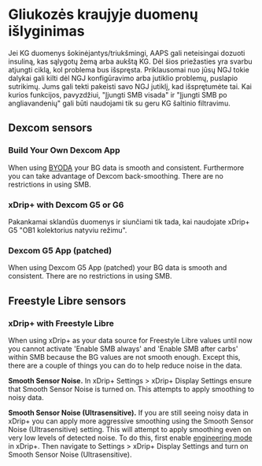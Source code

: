 # Gliukozės kraujyje duomenų išlyginimas

Jei KG duomenys šokinėjantys/triukšmingi, AAPS gali neteisingai dozuoti insuliną, kas sąlygotų žemą arba aukštą KG. Dėl šios priežasties yra svarbu atjungti ciklą, kol problema bus išspręsta. Priklausomai nuo jūsų NGJ tokie dalykai gali kilti dėl NGJ konfigūravimo arba jutiklio problemų, puslapio sutrikimų. Jums gali tekti pakeisti savo NGJ jutiklį, kad išsprętumėte tai. Kai kurios funkcijos, pavyzdžiui, "Įjungti SMB visada" ir "Įjungti SMB po angliavandenių" gali būti naudojami tik su geru KG šaltinio filtravimu.

## Dexcom sensors

### Build Your Own Dexcom App

When using [BYODA](../Hardware/DexcomG6.html#if-using-g6-with-build-your-own-dexcom-app) your BG data is smooth and consistent. Furthermore you can take advantage of Dexcom back-smoothing. There are no restrictions in using SMB.

### xDrip+ with Dexcom G5 or G6

Pakankamai sklandūs duomenys ir siunčiami tik tada, kai naudojate xDrip+ G5 "OB1 kolektorius natyviu režimu".

### Dexcom G5 App (patched)

When using Dexcom G5 App (patched) your BG data is smooth and consistent. There are no restrictions in using SMB.

## Freestyle Libre sensors

### xDrip+ with Freestyle Libre

When using xDrip+ as your data source for Freestyle Libre values until now you cannot activate 'Enable SMB always' and 'Enable SMB after carbs' within SMB because the BG values are not smooth enough. Except this, there are a couple of things you can do to help reduce noise in the data.

**Smooth Sensor Noise.** In xDrip+ Settings > xDrip+ Display Settings ensure that Smooth Sensor Noise is turned on. This attempts to apply smoothing to noisy data.

**Smooth Sensor Noise (Ultrasensitive).** If you are still seeing noisy data in xDrip+ you can apply more aggressive smoothing using the Smooth Sensor Noise (Ultrasensitive) setting. This will attempt to apply smoothing even on very low levels of detected noise. To do this, first enable [engineering mode](Enabling-Engineering-Mode-in-xDrip.md) in xDrip+. Then navigate to Settings > xDrip+ Display Settings and turn on Smooth Sensor Noise (Ultrasensitive).